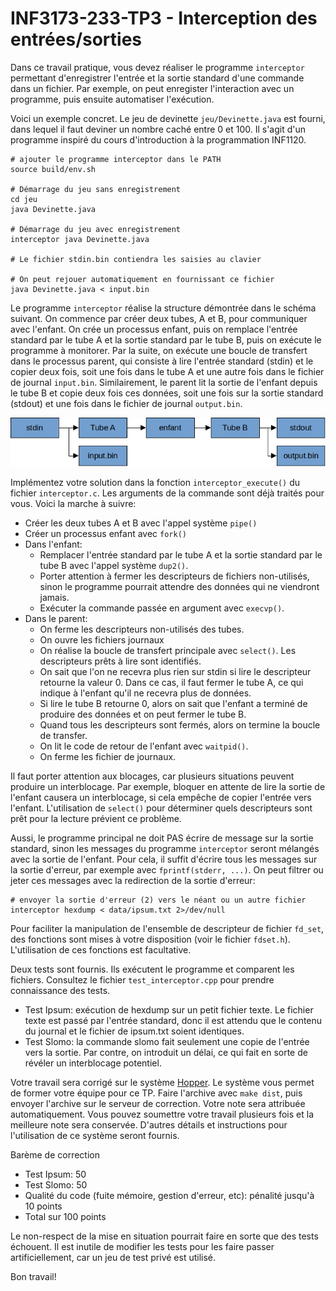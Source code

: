 # INF3173-233-TP3 - Interception des entrées/sorties

Dans ce travail pratique, vous devez réaliser le programme `interceptor` permettant d'enregistrer l'entrée et la sortie standard d'une commande dans un fichier. Par exemple, on peut enregister l'interaction avec un programme, puis ensuite automatiser l'exécution.

Voici un exemple concret. Le jeu de devinette `jeu/Devinette.java` est fourni, dans lequel il faut deviner un nombre caché entre 0 et 100. Il s'agit d'un programme inspiré du cours d'introduction à la programmation INF1120.


```
# ajouter le programme interceptor dans le PATH
source build/env.sh

# Démarrage du jeu sans enregistrement
cd jeu
java Devinette.java

# Démarrage du jeu avec enregistrement
interceptor java Devinette.java

# Le fichier stdin.bin contiendra les saisies au clavier

# On peut rejouer automatiquement en fournissant ce fichier
java Devinette.java < input.bin
```

Le programme `interceptor` réalise la structure démontrée dans le schéma suivant. On commence par créer deux tubes, A et B, pour communiquer avec l'enfant. On crée un processus enfant, puis on remplace l'entrée standard par le tube A et la sortie standard par le tube B, puis on exécute le programme à monitorer. Par la suite, on exécute une boucle de transfert dans le processus parent, qui consiste à lire l'entrée standard (stdin) et le copier deux fois, soit une fois dans le tube A et une autre fois dans le fichier de journal `input.bin`. Similairement, le parent lit la sortie de l'enfant depuis le tube B et copie deux fois ces données, soit une fois sur la sortie standard (stdout) et une fois dans le fichier de journal `output.bin`.

<img src="schema.png" alt="schema" width="600"/>


Implémentez votre solution dans la fonction `interceptor_execute()` du fichier `interceptor.c`. Les arguments de la commande sont déjà traités pour vous. Voici la marche à suivre:

* Créer les deux tubes A et B avec l'appel système `pipe()`
* Créer un processus enfant avec `fork()`
* Dans l'enfant:
    * Remplacer l'entrée standard par le tube A et la sortie standard par le tube B avec l'appel système `dup2()`.
    * Porter attention à fermer les descripteurs de fichiers non-utilisés, sinon le programme pourrait attendre des données qui ne viendront jamais.
    * Exécuter la commande passée en argument avec `execvp()`.
* Dans le parent:
    * On ferme les descripteurs non-utilisés des tubes.
    * On ouvre les fichiers journaux
    * On réalise la boucle de transfert principale avec `select()`. Les descripteurs prêts à lire sont identifiés.
    * On sait que l'on ne recevra plus rien sur stdin si lire le descripteur retourne la valeur 0. Dans ce cas, il faut fermer le tube A, ce qui indique à l'enfant qu'il ne recevra plus de données.
    * Si lire le tube B retourne 0, alors on sait que l'enfant a terminé de produire des données et on peut fermer le tube B.
    * Quand tous les descripteurs sont fermés, alors on termine la boucle de transfer.
    * On lit le code de retour de l'enfant avec `waitpid()`.
    * On ferme les fichier de journaux.

Il faut porter attention aux blocages, car plusieurs situations peuvent produire un interblocage. Par exemple, bloquer en attente de lire la sortie de l'enfant causera un interblocage, si cela empêche de copier l'entrée vers l'enfant. L'utilisation de `select()` pour déterminer quels descripteurs sont prêt pour la lecture prévient ce problème.

Aussi, le programme principal ne doit PAS écrire de message sur la sortie standard, sinon les messages du programme `interceptor` seront mélangés avec la sortie de l'enfant. Pour cela, il suffit d'écrire tous les messages sur la sortie d'erreur, par exemple avec `fprintf(stderr, ...)`. On peut filtrer ou jeter ces messages avec la redirection de la sortie d'erreur:

```
# envoyer la sortie d'erreur (2) vers le néant ou un autre fichier
interceptor hexdump < data/ipsum.txt 2>/dev/null
```

Pour faciliter la manipulation de l'ensemble de descripteur de fichier `fd_set`, des fonctions sont mises à votre disposition (voir le fichier `fdset.h`). L'utilisation de ces fonctions est facultative.

Deux tests sont fournis. Ils exécutent le programme et comparent les fichiers. Consultez le fichier `test_interceptor.cpp` pour prendre connaissance des tests.

* Test Ipsum: exécution de hexdump sur un petit fichier texte. Le fichier texte est passé par l'entrée standard, donc il est attendu que le contenu du journal et le fichier de ipsum.txt soient identiques.
* Test Slomo: la commande slomo fait seulement une copie de l'entrée vers la sortie. Par contre, on introduit un délai, ce qui fait en sorte de révéler un interblocage potentiel.


Votre travail sera corrigé sur le système [Hopper](https://hopper.info.uqam.ca). Le système vous permet de former votre équipe pour ce TP. Faire l'archive avec `make dist`, puis envoyer l'archive sur le serveur de correction. Votre note sera attribuée automatiquement. Vous pouvez soumettre votre travail plusieurs fois et la meilleure note sera conservée. D'autres détails et instructions pour l'utilisation de ce système seront fournis.

Barème de correction

 * Test Ipsum: 50
 * Test Slomo: 50
 * Qualité du code (fuite mémoire, gestion d'erreur, etc): pénalité jusqu'à 10 points
 * Total sur 100 points

Le non-respect de la mise en situation pourrait faire en sorte que des tests échouent. Il est inutile de modifier les tests pour les faire passer artificiellement, car un jeu de test privé est utilisé.

Bon travail!
